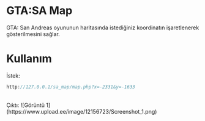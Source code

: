 # GTA:SA Map

GTA: San Andreas oyununun haritasında istediğiniz koordinatın işaretlenerek gösterilmesini sağlar.

# Kullanım

İstek:<br>
````csharp
http://127.0.0.1/sa_map/map.php?x=-2331&y=-1633
````
<br>
Çıktı:
![Görüntü 1](https://www.upload.ee/image/12156723/Screenshot_1.png)